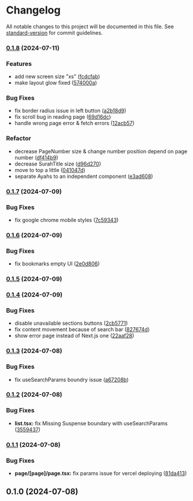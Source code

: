 # Changelog

All notable changes to this project will be documented in this file. See [standard-version](https://github.com/conventional-changelog/standard-version) for commit guidelines.

### [0.1.8](https://github.com/USERNAME/REPOSITORY_NAME/compare/v0.1.7...v0.1.8) (2024-07-11)


### Features

* add new screen size "xs" ([fcdcfab](https://github.com/USERNAME/REPOSITORY_NAME/commitsfcdcfabd5938bbbee44c21b4d358897f182e4499))
* make layout glow fixed ([574000a](https://github.com/USERNAME/REPOSITORY_NAME/commits574000a140107bbdb0db7bf6f0f6d01f50f153bb))


### Bug Fixes

* fix border radius issue in left button ([a2b18d9](https://github.com/USERNAME/REPOSITORY_NAME/commitsa2b18d91a574fde3a5931cd353806cbe67c9943d))
* fix scroll bug in reading page ([69d16dc](https://github.com/USERNAME/REPOSITORY_NAME/commits69d16dc8a01d4ef576043fc4b3852a34e636a6b1))
* handle wrong page error & fetch errors ([12acb57](https://github.com/USERNAME/REPOSITORY_NAME/commits12acb579f3e1ea3c55e19a8b5d8f0d2f7d7e3289))


### Refactor

* decrease PageNumber size & change number position depend on page number ([df414b9](https://github.com/USERNAME/REPOSITORY_NAME/commitsdf414b9827a5cd8b8af1a5c50033223f13cd4e42))
* decrease SurahTitle size ([d96d270](https://github.com/USERNAME/REPOSITORY_NAME/commitsd96d270cd213fb52ddb3cbfdfb64cef374d7d279))
* move to top a little ([041047d](https://github.com/USERNAME/REPOSITORY_NAME/commits041047d080a91b1444a651d714af2790331a2753))
* separate Ayahs to an independent component ([e3ad608](https://github.com/USERNAME/REPOSITORY_NAME/commitse3ad608c4186e244b9b49eb4aecb0a0c2d6b1c1d))

### [0.1.7](https://github.com/USERNAME/REPOSITORY_NAME/compare/v0.1.6...v0.1.7) (2024-07-09)


### Bug Fixes

* fix google chrome mobile styles ([7c59343](https://github.com/USERNAME/REPOSITORY_NAME/commits7c5934342a38bd69d6e63c09d79e9195847c5156))

### [0.1.6](https://github.com/USERNAME/REPOSITORY_NAME/compare/v0.1.5...v0.1.6) (2024-07-09)


### Bug Fixes

* fix bookmarks empty UI ([2e0d806](https://github.com/USERNAME/REPOSITORY_NAME/commits2e0d806d1522badafa9dffa428257f6f50bfad81))

### [0.1.5](https://github.com/USERNAME/REPOSITORY_NAME/compare/v0.1.4...v0.1.5) (2024-07-09)

### [0.1.4](https://github.com/USERNAME/REPOSITORY_NAME/compare/v0.1.3...v0.1.4) (2024-07-09)


### Bug Fixes

* disable unavailable sections buttons ([2cb5771](https://github.com/USERNAME/REPOSITORY_NAME/commits2cb5771a505f602ca2d455d9deacc5c8004f042a))
* fix content movement because of search bar ([827674d](https://github.com/USERNAME/REPOSITORY_NAME/commits827674d335ed898b0924c56177fe9b6a279ba461))
* show error page instead of Next.js one ([22aaf28](https://github.com/USERNAME/REPOSITORY_NAME/commits22aaf28bb04cd18c997ca3475f66fd568e2903bc))

### [0.1.3](https://github.com/USERNAME/REPOSITORY_NAME/compare/v0.1.2...v0.1.3) (2024-07-08)


### Bug Fixes

* fix useSearchParams boundry issue ([a67208b](https://github.com/USERNAME/REPOSITORY_NAME/commitsa67208b01edb4e12a821075374563a97d13962b3))

### [0.1.2](https://github.com/USERNAME/REPOSITORY_NAME/compare/v0.1.1...v0.1.2) (2024-07-08)


### Bug Fixes

* **list.tsx:** fix Missing Suspense boundary with useSearchParams ([3559437](https://github.com/USERNAME/REPOSITORY_NAME/commits3559437f0d9264150fa44ad3abab213fecc687ae))

### [0.1.1](https://github.com/USERNAME/REPOSITORY_NAME/compare/v0.1.0...v0.1.1) (2024-07-08)


### Bug Fixes

* **page/[page]/page.tsx:** fix params issue for vercel deploying ([81da413](https://github.com/USERNAME/REPOSITORY_NAME/commits81da41368a84f549fe484b65658227720122fd33))

## 0.1.0 (2024-07-08)

